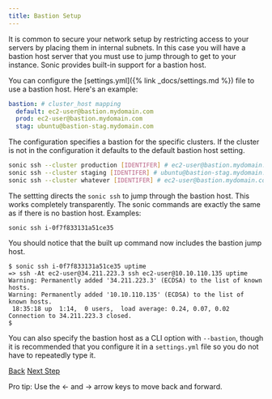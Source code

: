 ```yaml
---
title: Bastion Setup
---
```


It is common to secure your network setup by restricting access to your servers by placing them in internal subnets.  In this case you will have a bastion host server that you must use to jump through to get to your instance. Sonic provides built-in support for a bastion host.

You can configure the [settings.yml]({% link _docs/settings.md %}) file to use a bastion host. Here's an example:

```yaml
bastion: # cluster_host mapping
  default: ec2-user@bastion.mydomain.com
  prod: ec2-user@bastion.mydomain.com
  stag: ubuntu@bastion-stag.mydomain.com
```

The configuration specifies a bastion for the specific clusters. If the cluster is not in the configuration it defaults to the default bastion host setting.

```sh
sonic ssh --cluster production [IDENTIFER] # ec2-user@bastion.mydomain.com used as the bastion host
sonic ssh --cluster staging [IDENTIFER] # ubuntu@bastion-stag.mydomain.com used as the bastion host
sonic ssh --cluster whatever [IDENTIFER] # ec2-user@bastion.mydomain.com used as the bastion host
```

The settting directs the `sonic ssh` to jump through the bastion host. This works completely transparently. The sonic commands are exactly the same as if there is no bastion host. Examples:

```
sonic ssh i-0f7f833131a51ce35
```

You should notice that the built up command now includes the bastion jump host.

```
$ sonic ssh i-0f7f833131a51ce35 uptime
=> ssh -At ec2-user@34.211.223.3 ssh ec2-user@10.10.110.135 uptime
Warning: Permanently added '34.211.223.3' (ECDSA) to the list of known hosts.
Warning: Permanently added '10.10.110.135' (ECDSA) to the list of known hosts.
 18:35:18 up  1:14,  0 users,  load average: 0.24, 0.07, 0.02
Connection to 34.211.223.3 closed.
$
```

You can also specify the bastion host as a CLI option with `--bastion`, though it is recommended that you configure it in a `settings.yml` file so you do not have to repeatedly type it.

<a id="prev" class="btn btn-basic" href="{% link _docs/install.md %}">Back</a>
<a id="next" class="btn btn-primary" href="{% link _docs/tutorial.md %}">Next Step</a>
<p class="keyboard-tip">Pro tip: Use the <- and -> arrow keys to move back and forward.</p>
